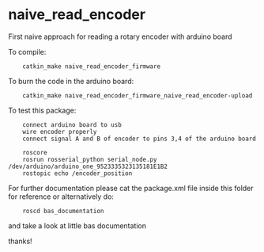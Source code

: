 naive_read_encoder
==================

First naive approach for reading a rotary encoder with arduino board

To compile:

		catkin_make naive_read_encoder_firmware
		
To burn the code in the arduino board:

		catkin_make naive_read_encoder_firmware_naive_read_encoder-upload
		
To test this package:

		connect arduino board to usb
		wire encoder properly
		connect signal A and B of encoder to pins 3,4 of the arduino board

		roscore
		rosrun rosserial_python serial_node.py /dev/arduino/arduino_one_9523335323135181E1B2
		rostopic echo /encoder_position

For further documentation please cat the package.xml file inside this 
folder for reference or alternatively do:

		roscd bas_documentation

and take a look at little bas documentation

thanks!
